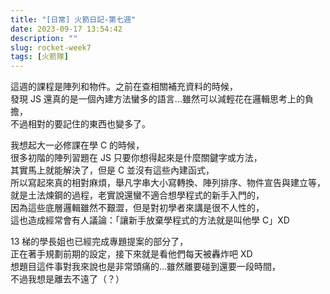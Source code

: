 ```yaml
---
title: "[日常] 火箭日記-第七週"
date: 2023-09-17 13:54:42
description: ""
slug: rocket-week7
tags: [火箭隊]
---
```


這週的課程是陣列和物件。之前在查相關補充資料的時候，  
發現 JS 還真的是一個內建方法蠻多的語言...雖然可以減輕花在邏輯思考上的負擔，  
不過相對的要記住的東西也變多了。

<!-- more -->

我想起大一必修課在學 C 的時候，  
很多初階的陣列習題在 JS 只要你想得起來是什麼關鍵字或方法，  
其實馬上就能解決了，但是 C 並沒有這些內建函式，  
所以寫起來真的相對麻煩，舉凡字串大小寫轉換、陣列排序、物件宣告與建立等，  
就是土法煉鋼的過程，老實說還蠻不適合想學程式的新手入門的，  
因為這些底層邏輯雖然不艱澀，但是對初學者來講是很不人性的，  
這也造成經常會有人議論：「讓新手放棄學程式的方法就是叫他學 C」XD  

13 梯的學長姐也已經完成專題提案的部分了，  
正在著手規劃前期的設定，接下來就是看他們每天被轟炸吧 XD  
想題目這件事對我來說也是非常頭痛的...雖然離要碰到還要一段時間，  
不過我想是離去不遠了（？）  
